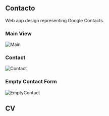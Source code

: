 ## Contacto

Web app design representing Google Contacts. 

### Main View
![Main](Main.png)

### Contact
![Contact](Contact.png)

### Empty Contact Form 
![EmptyContact](EmptyForm.png)

## CV 

